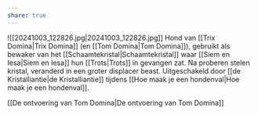 ```yaml
---
share: true
---
```

![[20241003_122826.jpg|20241003_122826.jpg]]
Hond van [[Trix Domina|Trix Domina]] (en [[Tom Domina|Tom Domina]]), gebruikt als bewaker van het [[Schaamtekristal|Schaamtekristal]] waar [[Siem en Iesa|Siem en Iesa]] hun [[Trots|Trots]] in gevangen zat. Na proberen stelen kristal, veranderd in een groter displacer beast. Uitgeschakeld door [[de Kristalliantie|de Kristalliantie]] tijdens [[Hoe maak je een hondenval|Hoe maak je een hondenval]].


[[De ontvoering van Tom Domina|De ontvoering van Tom Domina]]
